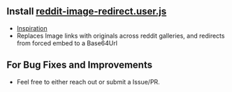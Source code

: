 ## Install [reddit-image-redirect.user.js](https://github.com/themojache/userscripts/raw/main/reddit-image-redirect.user.js)
- [Inspiration](https://github.com/nopperl/load-reddit-images-directly)
- Replaces Image links with originals across reddit galleries, and redirects from forced embed to a Base64Url

## For Bug Fixes and Improvements
- Feel free to either reach out or submit a Issue/PR.

